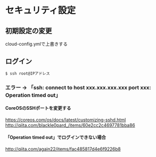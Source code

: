 # セキュリティ設定

## 初期設定の変更
cloud-config.ymlで上書きする  

## ログイン
```cmd
$ ssh root@IPアドレス
```

### エラー → 「ssh: connect to host xxx.xxx.xxx.xxx port xxx: Operation timed out」

#### CoreOSのSSHポートを変更する
https://coreos.com/os/docs/latest/customizing-sshd.html  
http://qiita.com/blackle0pard_/items/60e2cc2c4697781bba86  

#### 「Operation timed out」でログインできない場合    
http://qiita.com/again22/items/fac485817d4e6f9226b8
